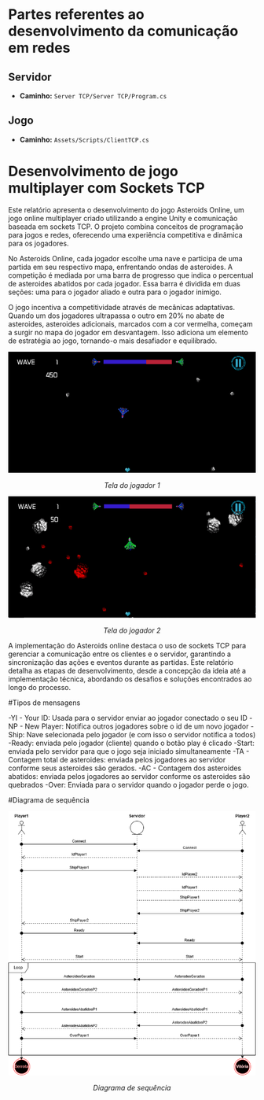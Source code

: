 # Partes referentes ao desenvolvimento da comunicação em redes

## Servidor
- **Caminho:** `Server TCP/Server TCP/Program.cs`

## Jogo
- **Caminho:** `Assets/Scripts/ClientTCP.cs`

# Desenvolvimento de jogo multiplayer com Sockets TCP

<p>Este relatório apresenta o desenvolvimento do jogo Asteroids Online, um jogo online multiplayer criado utilizando a engine Unity e comunicação baseada em sockets TCP. O projeto combina conceitos de programação para jogos e redes, oferecendo uma experiência competitiva e dinâmica para os jogadores.</p>

<p>No Asteroids Online, cada jogador escolhe uma nave e participa de uma partida em seu respectivo mapa, enfrentando ondas de asteroides. A competição é mediada por uma barra de progresso que indica o percentual de asteroides abatidos por cada jogador. Essa barra é dividida em duas seções: uma para o jogador aliado e outra para o jogador inimigo.</p>

<p>O jogo incentiva a competitividade através de mecânicas adaptativas. Quando um dos jogadores ultrapassa o outro em 20% no abate de asteroides, asteroides adicionais, marcados com a cor vermelha, começam a surgir no mapa do jogador em desvantagem. Isso adiciona um elemento de estratégia ao jogo, tornando-o mais desafiador e equilibrado.</p>

<p align="center">
  <img src="imgP1.png" alt="Descrição da Imagem">
</p>
<p align="center">
  <em>Tela do jogador 1</em>
</p>

<p align="center">
  <img src="imgP2.png" alt="Descrição da Imagem">
</p>
<p align="center">
  <em>Tela do jogador 2</em>
</p>

<p>A implementação do Asteroids online destaca o uso de sockets TCP para gerenciar a comunicação entre os clientes e o servidor, garantindo a sincronização das ações e eventos durante as partidas. Este relatório detalha as etapas de desenvolvimento, desde a concepção da ideia até a implementação técnica, abordando os desafios e soluções encontrados ao longo do processo.</p>

#Tipos de mensagens

-YI - Your ID: Usada para o servidor enviar ao jogador conectado o seu ID
-NP - New Player: Notifica outros jogadores sobre o id de um novo jogador
-Ship: Nave selecionada pelo jogador (e com isso o servidor notifica a todos)
-Ready: enviada pelo jogador (cliente) quando o botão play é clicado
-Start: enviada pelo servidor para que o jogo seja iniciado simultaneamente
-TA - Contagem total de asteroides: enviada pelos jogadores ao servidor conforme seus asteroides são gerados. 
-AC - Contagem dos asteroides abatidos: enviada pelos jogadores ao servidor conforme os asteroides são quebrados 
-Over: Enviada para o servidor quando o jogador perde o jogo.

#Diagrama de sequência

<p align="center">
  <img src="Diagrama de sequencia.png" alt="Descrição da Imagem">
</p>
<p align="center">
  <em>Diagrama de sequência</em>
</p>



